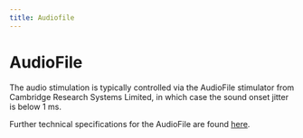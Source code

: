 ```yaml
---
title: Audiofile
---
```


# AudioFile

The audio stimulation is typically controlled via the AudioFile stimulator from Cambridge Research Systems Limited, in which case  the sound onset jitter is below 1 ms.

Further technical specifications for the AudioFile are found [here](https://natmeg.se/onewebmedia/071-CRS-0080_R01_AudioFile%20User%20Manual.pdf).
